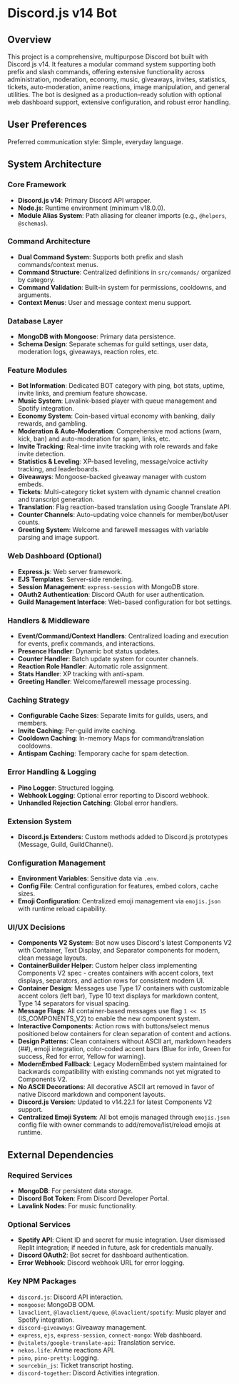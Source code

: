 # Discord.js v14 Bot

## Overview
This project is a comprehensive, multipurpose Discord bot built with Discord.js v14. It features a modular command system supporting both prefix and slash commands, offering extensive functionality across administration, moderation, economy, music, giveaways, invites, statistics, tickets, auto-moderation, anime reactions, image manipulation, and general utilities. The bot is designed as a production-ready solution with optional web dashboard support, extensive configuration, and robust error handling.

## User Preferences
Preferred communication style: Simple, everyday language.

## System Architecture

### Core Framework
- **Discord.js v14**: Primary Discord API wrapper.
- **Node.js**: Runtime environment (minimum v18.0.0).
- **Module Alias System**: Path aliasing for cleaner imports (e.g., `@helpers`, `@schemas`).

### Command Architecture
- **Dual Command System**: Supports both prefix and slash commands/context menus.
- **Command Structure**: Centralized definitions in `src/commands/` organized by category.
- **Command Validation**: Built-in system for permissions, cooldowns, and arguments.
- **Context Menus**: User and message context menu support.

### Database Layer
- **MongoDB with Mongoose**: Primary data persistence.
- **Schema Design**: Separate schemas for guild settings, user data, moderation logs, giveaways, reaction roles, etc.

### Feature Modules
- **Bot Information**: Dedicated BOT category with ping, bot stats, uptime, invite links, and premium feature showcase.
- **Music System**: Lavalink-based player with queue management and Spotify integration.
- **Economy System**: Coin-based virtual economy with banking, daily rewards, and gambling.
- **Moderation & Auto-Moderation**: Comprehensive mod actions (warn, kick, ban) and auto-moderation for spam, links, etc.
- **Invite Tracking**: Real-time invite tracking with role rewards and fake invite detection.
- **Statistics & Leveling**: XP-based leveling, message/voice activity tracking, and leaderboards.
- **Giveaways**: Mongoose-backed giveaway manager with custom embeds.
- **Tickets**: Multi-category ticket system with dynamic channel creation and transcript generation.
- **Translation**: Flag reaction-based translation using Google Translate API.
- **Counter Channels**: Auto-updating voice channels for member/bot/user counts.
- **Greeting System**: Welcome and farewell messages with variable parsing and image support.

### Web Dashboard (Optional)
- **Express.js**: Web server framework.
- **EJS Templates**: Server-side rendering.
- **Session Management**: `express-session` with MongoDB store.
- **OAuth2 Authentication**: Discord OAuth for user authentication.
- **Guild Management Interface**: Web-based configuration for bot settings.

### Handlers & Middleware
- **Event/Command/Context Handlers**: Centralized loading and execution for events, prefix commands, and interactions.
- **Presence Handler**: Dynamic bot status updates.
- **Counter Handler**: Batch update system for counter channels.
- **Reaction Role Handler**: Automatic role assignment.
- **Stats Handler**: XP tracking with anti-spam.
- **Greeting Handler**: Welcome/farewell message processing.

### Caching Strategy
- **Configurable Cache Sizes**: Separate limits for guilds, users, and members.
- **Invite Caching**: Per-guild invite caching.
- **Cooldown Caching**: In-memory Maps for command/translation cooldowns.
- **Antispam Caching**: Temporary cache for spam detection.

### Error Handling & Logging
- **Pino Logger**: Structured logging.
- **Webhook Logging**: Optional error reporting to Discord webhook.
- **Unhandled Rejection Catching**: Global error handlers.

### Extension System
- **Discord.js Extenders**: Custom methods added to Discord.js prototypes (Message, Guild, GuildChannel).

### Configuration Management
- **Environment Variables**: Sensitive data via `.env`.
- **Config File**: Central configuration for features, embed colors, cache sizes.
- **Emoji Configuration**: Centralized emoji management via `emojis.json` with runtime reload capability.

### UI/UX Decisions
- **Components V2 System**: Bot now uses Discord's latest Components V2 with Container, Text Display, and Separator components for modern, clean message layouts.
- **ContainerBuilder Helper**: Custom helper class implementing Components V2 spec - creates containers with accent colors, text displays, separators, and action rows for consistent modern UI.
- **Container Design**: Messages use Type 17 containers with customizable accent colors (left bar), Type 10 text displays for markdown content, Type 14 separators for visual spacing.
- **Message Flags**: All container-based messages use flag `1 << 15` (IS_COMPONENTS_V2) to enable the new component system.
- **Interactive Components**: Action rows with buttons/select menus positioned below containers for clean separation of content and actions.
- **Design Patterns**: Clean containers without ASCII art, markdown headers (##), emoji integration, color-coded accent bars (Blue for info, Green for success, Red for error, Yellow for warning).
- **ModernEmbed Fallback**: Legacy ModernEmbed system maintained for backwards compatibility with existing commands not yet migrated to Components V2.
- **No ASCII Decorations**: All decorative ASCII art removed in favor of native Discord markdown and component layouts.
- **Discord.js Version**: Updated to v14.22.1 for latest Components V2 support.
- **Centralized Emoji System**: All bot emojis managed through `emojis.json` config file with owner commands to add/remove/list/reload emojis at runtime.

## External Dependencies

### Required Services
- **MongoDB**: For persistent data storage.
- **Discord Bot Token**: From Discord Developer Portal.
- **Lavalink Nodes**: For music functionality.

### Optional Services
- **Spotify API**: Client ID and secret for music integration. User dismissed Replit integration; if needed in future, ask for credentials manually.
- **Discord OAuth2**: Bot secret for dashboard authentication.
- **Error Webhook**: Discord webhook URL for error logging.

### Key NPM Packages
- `discord.js`: Discord API interaction.
- `mongoose`: MongoDB ODM.
- `lavaclient`, `@lavaclient/queue`, `@lavaclient/spotify`: Music player and Spotify integration.
- `discord-giveaways`: Giveaway management.
- `express`, `ejs`, `express-session`, `connect-mongo`: Web dashboard.
- `@vitalets/google-translate-api`: Translation service.
- `nekos.life`: Anime reactions API.
- `pino`, `pino-pretty`: Logging.
- `sourcebin_js`: Ticket transcript hosting.
- `discord-together`: Discord Activities integration.